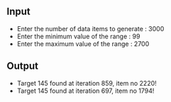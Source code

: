 ## Input
 - Enter the number of data items to generate : 3000
 - Enter the minimum value of the range : 99
 - Enter the maximum value of the range : 2700

## Output
 - Target 145 found at iteration 859, item no 2220!
 - Target 145 found at iteration 697, item no 1794!